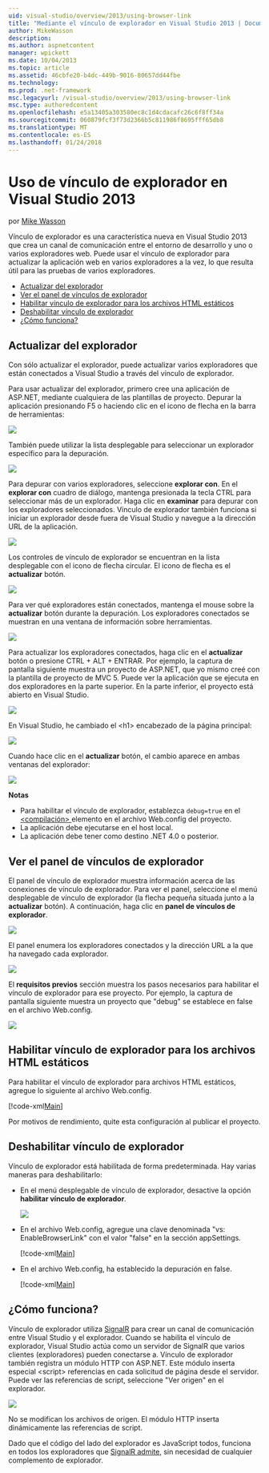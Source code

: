 ```yaml
---
uid: visual-studio/overview/2013/using-browser-link
title: "Mediante el vínculo de explorador en Visual Studio 2013 | Documentos de Microsoft"
author: MikeWasson
description: 
ms.author: aspnetcontent
manager: wpickett
ms.date: 10/04/2013
ms.topic: article
ms.assetid: 46cbfe20-b4dc-449b-9016-80657dd44fbe
ms.technology: 
ms.prod: .net-framework
msc.legacyurl: /visual-studio/overview/2013/using-browser-link
msc.type: authoredcontent
ms.openlocfilehash: e5a13405a303580ec8c1d4cdacafc26c6f8ff34a
ms.sourcegitcommit: 060879fcf3f73d2366b5c811986f8695fff65db8
ms.translationtype: MT
ms.contentlocale: es-ES
ms.lasthandoff: 01/24/2018
---
```

<a name="using-browser-link-in-visual-studio-2013"></a>Uso de vínculo de explorador en Visual Studio 2013
====================
por [Mike Wasson](https://github.com/MikeWasson)

Vínculo de explorador es una característica nueva en Visual Studio 2013 que crea un canal de comunicación entre el entorno de desarrollo y uno o varios exploradores web. Puede usar el vínculo de explorador para actualizar la aplicación web en varios exploradores a la vez, lo que resulta útil para las pruebas de varios exploradores.

- [Actualizar del explorador](#browser-refresh)
- [Ver el panel de vínculos de explorador](#dashboard)
- [Habilitar vínculo de explorador para los archivos HTML estáticos](#static-html)
- [Deshabilitar vínculo de explorador](#disabling)
- [¿Cómo funciona?](#how-it-works)

<a id="browser-refresh"></a>
## <a name="browser-refresh"></a>Actualizar del explorador

Con sólo actualizar el explorador, puede actualizar varios exploradores que están conectados a Visual Studio a través del vínculo de explorador.

Para usar actualizar del explorador, primero cree una aplicación de ASP.NET, mediante cualquiera de las plantillas de proyecto. Depurar la aplicación presionando F5 o haciendo clic en el icono de flecha en la barra de herramientas:

![](using-browser-link/_static/image1.png)

También puede utilizar la lista desplegable para seleccionar un explorador específico para la depuración.

![](using-browser-link/_static/image2.png)

Para depurar con varios exploradores, seleccione **explorar con**. En el **explorar con** cuadro de diálogo, mantenga presionada la tecla CTRL para seleccionar más de un explorador. Haga clic en **examinar** para depurar con los exploradores seleccionados. Vínculo de explorador también funciona si iniciar un explorador desde fuera de Visual Studio y navegue a la dirección URL de la aplicación.

![](using-browser-link/_static/image3.png)

Los controles de vínculo de explorador se encuentran en la lista desplegable con el icono de flecha circular. El icono de flecha es el **actualizar** botón.

![](using-browser-link/_static/image4.png)

Para ver qué exploradores están conectados, mantenga el mouse sobre la **actualizar** botón durante la depuración. Los exploradores conectados se muestran en una ventana de información sobre herramientas.

![](using-browser-link/_static/image5.png)

Para actualizar los exploradores conectados, haga clic en el **actualizar** botón o presione CTRL + ALT + ENTRAR. Por ejemplo, la captura de pantalla siguiente muestra un proyecto de ASP.NET, que yo mismo creé con la plantilla de proyecto de MVC 5. Puede ver la aplicación que se ejecuta en dos exploradores en la parte superior. En la parte inferior, el proyecto está abierto en Visual Studio.

![](using-browser-link/_static/image6.png)

En Visual Studio, he cambiado el &lt;h1&gt; encabezado de la página principal:

![](using-browser-link/_static/image7.png)

Cuando hace clic en el **actualizar** botón, el cambio aparece en ambas ventanas del explorador:

![](using-browser-link/_static/image8.png)

**Notas**

- Para habilitar el vínculo de explorador, establezca `debug=true` en el [ &lt;compilación&gt; ](https://msdn.microsoft.com/library/s10awwz0(v=vs.85).aspx) elemento en el archivo Web.config del proyecto.
- La aplicación debe ejecutarse en el host local.
- La aplicación debe tener como destino .NET 4.0 o posterior.

<a id="dashboard"></a>
## <a name="viewing-the-browser-link-dashboard"></a>Ver el panel de vínculos de explorador

El panel de vínculo de explorador muestra información acerca de las conexiones de vínculo de explorador. Para ver el panel, seleccione el menú desplegable de vínculo de explorador (la flecha pequeña situada junto a la **actualizar** botón). A continuación, haga clic en **panel de vínculos de explorador**.

![](using-browser-link/_static/image9.png)

El panel enumera los exploradores conectados y la dirección URL a la que ha navegado cada explorador.

![](using-browser-link/_static/image10.png)

El **requisitos previos** sección muestra los pasos necesarios para habilitar el vínculo de explorador para ese proyecto. Por ejemplo, la captura de pantalla siguiente muestra un proyecto que "debug" se establece en false en el archivo Web.config.

![](using-browser-link/_static/image11.png)

<a id="static-html"></a>
## <a name="enabling-browser-link-for-static-html-files"></a>Habilitar vínculo de explorador para los archivos HTML estáticos

Para habilitar el vínculo de explorador para archivos HTML estáticos, agregue lo siguiente al archivo Web.config.

[!code-xml[Main](using-browser-link/samples/sample1.xml)]

Por motivos de rendimiento, quite esta configuración al publicar el proyecto.

<a id="disabling"></a>
## <a name="disabling-browser-link"></a>Deshabilitar vínculo de explorador

Vínculo de explorador está habilitada de forma predeterminada. Hay varias maneras para deshabilitarlo:

- En el menú desplegable de vínculo de explorador, desactive la opción **habilitar vínculo de explorador**. 

    ![](using-browser-link/_static/image12.png)
- En el archivo Web.config, agregue una clave denominada "vs: EnableBrowserLink" con el valor "false" en la sección appSettings. 

    [!code-xml[Main](using-browser-link/samples/sample2.xml)]
- En el archivo Web.config, ha establecido la depuración en false. 

    [!code-xml[Main](using-browser-link/samples/sample3.xml)]

<a id="how-it-works"></a>
## <a name="how-does-it-work"></a>¿Cómo funciona?

Vínculo de explorador utiliza [SignalR](../../../signalr/index.md) para crear un canal de comunicación entre Visual Studio y el explorador. Cuando se habilita el vínculo de explorador, Visual Studio actúa como un servidor de SignalR que varios clientes (exploradores) pueden conectarse a. Vínculo de explorador también registra un módulo HTTP con ASP.NET. Este módulo inserta especial &lt;script&gt; referencias en cada solicitud de página desde el servidor. Puede ver las referencias de script, seleccione "Ver origen" en el explorador.

![](using-browser-link/_static/image13.png)

No se modifican los archivos de origen. El módulo HTTP inserta dinámicamente las referencias de script.

Dado que el código del lado del explorador es JavaScript todos, funciona en todos los exploradores que [SignalR admite](../../../signalr/overview/getting-started/supported-platforms.md), sin necesidad de cualquier complemento de explorador.
